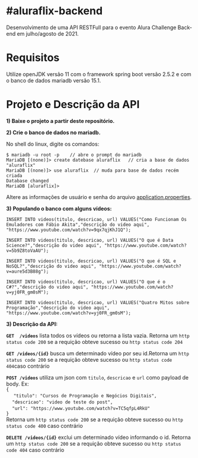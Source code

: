 # #aluraflix-backend
Desenvolvimento de uma API RESTFull para o evento Alura Challenge Back-end em julho/agosto de 2021.

# Requisitos
Utilize openJDK versão 11 com o framework spring boot versão 2.5.2 e com o banco de dados mariadb versão 15.1.

# Projeto e Descrição da API

**1) Baixe o projeto a partir deste repositório.**

**2) Crie o banco de dados no mariadb.**

No shell do linux, digite os comandos:

`$ mariadb -u root -p    // abre o prompt do mariadb` <br />
`MariaDB [(none)]> create datebase aluraflix   // cria a base de dados "aluraflix" ` <br />
`MariaDB [(none)]> use aluraflix  // muda para base de dados recém criada ` <br />
`Database changed` <br />
`MariaDB [aluraflix]>`

Altere as informações de usuário e senha do arquivo [application.properties](https://github.com/adilson-vieira/aluraflix-backend/blob/main/src/main/resources/application.properties).

**3) Populando o banco com alguns vídeos:**

`INSERT INTO videos(titulo, descricao, url) VALUES("Como Funcionam Os Emuladores com Fábio Akita","descrição do video aqui", "https://www.youtube.com/watch?v=9qx7qjKhJ1Q");`

`INSERT INTO videos(titulo, descricao, url) VALUES("O que é Data Science?","descrição do video aqui", "https://www.youtube.com/watch?v=5b9Z8toVaAU");`

`INSERT INTO videos(titulo, descricao, url) VALUES("O que é SQL e NoSQL?","descrição do video aqui", "https://www.youtube.com/watch?v=aure5d3B88g");`

`INSERT INTO videos(titulo, descricao, url) VALUES("O que é o C#?","descrição do video aqui", "https://www.youtube.com/watch?v=yj0FR_gm0sM");`

`INSERT INTO videos(titulo, descricao, url) VALUES("Quatro Mitos sobre Programação","descrição do video aqui", "https://www.youtube.com/watch?v=yj0FR_gm0sM");`

**3) Descrição da API:**

**`GET  /videos`**     lista todos os vídeos ou retorna a lista vazia. Retorna um `http status code 200` se a requição obteve sucesso ou `http status code 204`

**`GET /videos/{id}`**    busca um determinado vídeo por seu id.Retorna um `http status code 200` se a requição obteve sucesso ou `http status code 404`caso contrário

**`POST /videos`**     utiliza um json com `titulo`, `descricao` e `url` como payload de body. Ex: 
<br />`{` <br />
          &nbsp;&nbsp;&nbsp;&nbsp; `"titulo": "Cursos de Programação e Negócios Digitais",` <br />
          &nbsp;&nbsp;&nbsp;&nbsp;`"descricao": "video de teste do post",`   
          &nbsp;&nbsp;&nbsp;&nbsp;`"url": "https://www.youtube.com/watch?v=TC5qfpL4RkU"`     
`}` <br />
Retorna um `http status code 200` se a requição obteve sucesso ou `http status code 400` caso contrário

**`DELETE /videos/{id}`** exclui um determinado vídeo informando o id. Retorna um `http status code 200` se a requição obteve sucesso ou `http status code 404` caso contrário
